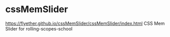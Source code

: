 # cssMemSlider

https://flyether.github.io/cssMemSlider/cssMemSlider/index.html
CSS Mem Slider for rolling-scopes-school
